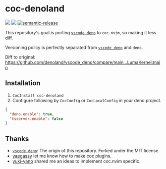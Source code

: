 # coc-denoland

[![](https://img.shields.io/npm/v/coc-denoland?style=flat-square)](https://www.npmjs.com/package/coc-denoland)
[![](https://img.shields.io/bundlephobia/min/coc-denoland?style=flat-square)](https://www.npmjs.com/package/coc-denoland)
[![semantic-release](https://img.shields.io/badge/%20%20%F0%9F%93%A6%F0%9F%9A%80-semantic--release-e10079.svg?style=flat-square)](https://github.com/semantic-release/semantic-release)

This repository's goal is porting [`vscode_deno`](https://github.com/denoland/vscode_deno) to `coc.nvim`, so making it less diff.

Versioning policy is perfectly separated from [`vscode_deno`](https://github.com/denoland/vscode_deno) and `deno`.

Diff to original: https://github.com/denoland/vscode_deno/compare/main...LumaKernel:main

## Installation

1. `CocInstall coc-denoland`
2. Configure following by `CocConfig` or `CocLocalConfig` in your deno project.

```json
{
  "deno.enable": true,
  "tsserver.enable": false
}
```

## Thanks

- [`vscode_deno`](https://github.com/denoland/vscode_deno): The origin of this repository. Forked under the MIT license.
- [yaegassy](https://github.com/yaegassy) let me know how to make coc plugins.
- [yuki-yano](https://github.com/yuki-yano) shared me an ideas to implement coc.nvim specific.
